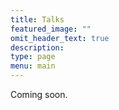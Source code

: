 ```yaml
---
title: Talks
featured_image: ""
omit_header_text: true
description:
type: page
menu: main
---
```


Coming soon.